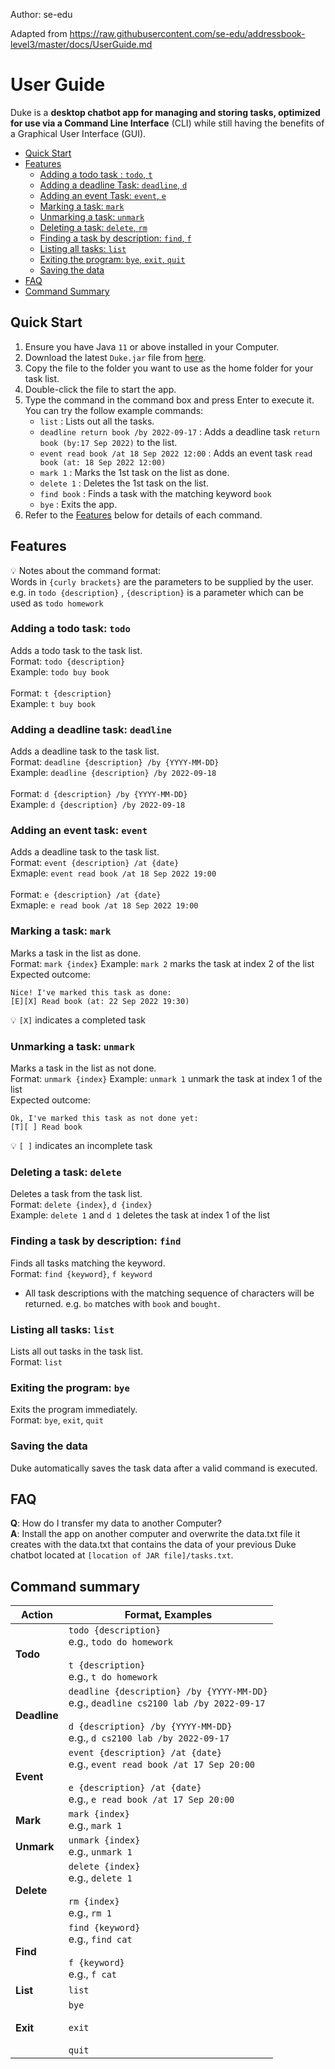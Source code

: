Author: se-edu

Adapted from https://raw.githubusercontent.com/se-edu/addressbook-level3/master/docs/UserGuide.md
# User Guide


Duke is a **desktop chatbot app for managing and storing tasks, optimized for use via a Command Line Interface** (CLI) while still having the benefits of a Graphical User Interface (GUI). <br>

- [Quick Start](#quick-start)
- [Features](#features)
    * [Adding a todo task : `todo`, `t`](#adding-a-todo-task-todo)
    * [Adding a deadline Task: `deadline`, `d`](#adding-a-deadline-task-deadline)
    * [Adding an event Task: `event`, `e`](#adding-an-event-task-event)
    * [Marking a task: `mark`](#marking-a-task-mark)
    * [Unmarking a task: `unmark`](#unmarking-a-task-unmark)
    * [Deleting a task: `delete`, `rm`](#deleting-a-task-delete)
    * [Finding a task by description: `find`, `f`](#finding-a-task-by-description-find)
    * [Listing all tasks: `list`](#listing-all-tasks-list)
    * [Exiting the program: `bye`, `exit`, `quit`](#exiting-the-program-bye)
    * [Saving the data](#saving-the-data)
- [FAQ](#faq)
- [Command Summary](#command-summary)

## Quick Start
1. Ensure you have Java `11` or above installed in your Computer.
2. Download the latest `Duke.jar` file from [here](https://github.com/jovitaanderson/ip/releases/tag/A-Release).
3. Copy the file to the folder you want to use as the home folder for your task list.
4. Double-click the file to start the app. 
5. Type the command in the command box and press Enter to execute it. You can try the follow example commands:
    - `list` : Lists out all the tasks.
    - `deadline return book /by 2022-09-17` : Adds a deadline task `return book (by:17 Sep 2022)` to the list.
    - `event read book /at 18 Sep 2022 12:00` : Adds an event task `read book (at: 18 Sep 2022 12:00)`
    - `mark 1` : Marks the 1st task on the list as done.
    - `delete 1` : Deletes the 1st task on the list.
    - `find book` : Finds a task with the matching keyword `book`
    - `bye` : Exits the app.
6. Refer to the [Features](#Features) below for details of each command.

##  Features
💡 Notes about the command format: <br>
Words in `{curly brackets}` are the parameters to be supplied by the user. <br>
e.g. in `todo {description}` , `{description}` is a parameter which can be used as `todo homework`

### Adding a todo task: `todo`
Adds a todo task to the task list. <br>
Format: `todo {description}` <br>
Example: `todo buy book`
<br> <br>
Format: `t {description}` <br>
Example: `t buy book`

### Adding a deadline task: `deadline`
Adds a deadline task to the task list. <br>
Format: `deadline {description} /by {YYYY-MM-DD}` <br>
Example: `deadline {description} /by 2022-09-18`
<br> <br>
Format: `d {description} /by {YYYY-MM-DD}` <br>
Example: `d {description} /by 2022-09-18`
### Adding an event task: `event`
Adds a deadline task to the task list. <br>
Format: `event {description} /at {date}` <br>
Exmaple: `event read book /at 18 Sep 2022 19:00`
<br> <br>
Format: `e {description} /at {date}` <br>
Exmaple: `e read book /at 18 Sep 2022 19:00`

### Marking a task: `mark`
Marks a task in the list as done.<br>
Format: `mark {index}`
Example: `mark 2` marks the task at index 2 of the list <br>
Expected outcome:
```
Nice! I've marked this task as done:
[E][X] Read book (at: 22 Sep 2022 19:30)
```
💡 `[X]` indicates a completed task

### Unmarking a task: `unmark`
Marks a task in the list as not done.<br>
Format: `unmark {index}`
Example: `unmark 1` unmark the task at index 1 of the list <br>
Expected outcome:
```
Ok, I've marked this task as not done yet:
[T][ ] Read book
```
💡 `[ ]` indicates an incomplete task

### Deleting a task: `delete`
Deletes a task from the task list.<br>
Format: `delete {index}`, `d {index}` <br>
Example: `delete 1` and `d 1` deletes the task at index 1 of the list

### Finding a task by description: `find`
Finds all tasks matching the keyword.<br>
Format: `find {keyword}`, `f keyword`
-  All task descriptions with the matching sequence of characters will be returned. e.g. `bo` matches with `book` and `bought`.

### Listing all tasks: `list`
Lists all out tasks in the task list.<br>
Format: `list`

### Exiting the program: `bye`
Exits the program immediately.<br>
Format: `bye`, `exit`, `quit`

### Saving the data
Duke automatically saves the task data after a valid command is executed. 

## FAQ
**Q**: How do I transfer my data to another Computer? <br>
**A**: Install the app on another computer and overwrite the data.txt file it creates with the data.txt that contains the data of your previous Duke chatbot located at `[location of JAR file]/tasks.txt`. <br>

## Command summary

Action | Format, Examples
--------|------------------
**Todo** | `todo {description}` <br> e.g., `todo do homework` <br> <br> `t {description}` <br> e.g., `t do homework`
**Deadline** | `deadline {description} /by {YYYY-MM-DD}` <br> e.g., `deadline cs2100 lab /by 2022-09-17`<br> <br> `d {description} /by {YYYY-MM-DD}`<br> e.g., `d cs2100 lab /by 2022-09-17`
**Event** | `event {description} /at {date}` <br> e.g., `event read book /at 17 Sep 20:00` <br> <br> `e {description} /at {date}`<br> e.g., `e read book /at 17 Sep 20:00`
**Mark** | `mark {index}`<br> e.g., `mark 1`
**Unmark** | `unmark {index}`<br> e.g., `unmark 1`
**Delete** | `delete {index}`<br> e.g., `delete 1`<br> <br>`rm {index}` <br> e.g., `rm 1`
**Find** | `find {keyword}` <br> e.g., `find cat`  <br> <br>`f {keyword}` <br> e.g., `f cat`
**List** | `list`
**Exit** | `bye`<br><br>`exit`<br><br>`quit`
